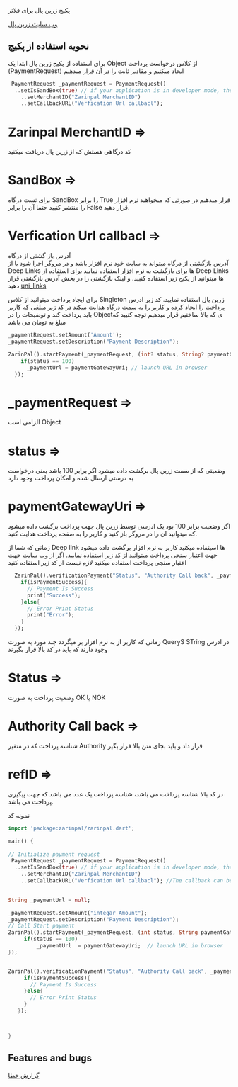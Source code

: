 پکیج زرین پال برای فلاتر



[وب سایت زرین پال](https://www.zarinpal.com/)

## نحویه استفاده از پکیج 


برای استفاده از پکیج زرین پال ابتدا یک Object از کلاس درخواست پرداخت (PaymentRequest) ایجاد میکنیم و مقادیر ثابت را در آن قرار میدهیم

```dart
 PaymentRequest _paymentRequest = PaymentRequest()
  ..setIsSandBox(true) // if your application is in developer mode, then set the sandBox as True otherwise set sandBox as false
    ..setMerchantID("Zarinpal MerchantID")
    ..setCallbackURL("Verfication Url callbacl");
```
# Zarinpal MerchantID => 
کد درگاهی هستش که از زرین پال دریافت میکنید

# SandBox => 
 برای تست درگاه SandBox را برابر True قرار میدهیم در صورتی که میخواهید نرم افزار را منتشر کنیید حتما آن را برابر False قرار دهید.
# Verfication Url callbacl => 
آدرس باز گشتی از درگاه  
آدرس بازگشتی از درگاه میتواند به سایت خود نرم افزار باشد و در مروگر اجرا شود یا از Deep Links ها برای بازگشت به نرم افزار استفاده نمایید
برای استفاده از Deep Links ها میتوانید از پکیج زیر استفاده کنیید. و لینک بازگشتی را در بخش آدرس بازگشتی قرار دهید
[uni_links](https://pub.dev/packages/uni_links)
 
برای ایجاد پرداخت میتوانید از کلاس Singleton زرین پال استفاده نمایید.
کد زیر ادرس پرداخت را ایجاد کرده و کاربر را به سمت درگاه هدایت میکند
در کد زیر مبلغی که کاربر باید پرداخت کند و توضیحات را در Objectی که بالا ساختیم قرار میدهیم 
توجه کنیید که مبلغ به تومان می باشد
```dart
_paymentRequest.setAmount('Amount');
_paymentRequest.setDescription("Payment Description");

ZarinPal().startPayment(_paymentRequest, (int? status, String? paymentGatewayUri){
    if(status == 100)
      _paymentUrl = paymentGatewayUri; // launch URL in browser
  });

```
# _paymentRequest =>
الزامی است Object

# status =>
 وضعیتی که از سمت زرین پال برگشت داده میشود اگر برابر 100 باشد یعنی درخواست به درستی ارسال شده و امکان پرداخت وجود دارد
# paymentGatewayUri =>
 اگر وضعیت برابر 100 بود یک ادرسی توسط زرین پال جهت پرداخت برگشت داده میشود که میتوانید ان را  در مروگر باز کنید و کاربر را به صفحه پرداخت هدایت کنید.
 
 
 زمانی که شما از Deep link ها اسیتفاده میکنید کاربر به نرم افزار برگشت داده میشود جهت اعتبار سنجی پرداخت میتوانید از کد زیر استفاده نمایید.
اگر از وب سایت جهت اعتبار سنجی پرداخت استفاده میکنید لازم نیست از کد زیر استفاده کنید
```dart
  ZarinPal().verificationPayment("Status", "Authority Call back", _paymentRequest, (isPaymentSuccess,refID, paymentRequest){
    if(isPaymentSuccess){
      // Payment Is Success
      print("Success");
    }else{
      // Error Print Status
      print("Error");
    }
  });
```
زمانی که کاربر از به نرم افزار بر میگردد جند مورد به صورت QueryS STring در ادرس وجود دارند که باید در کد بالا قرار بگیرند
# Status => 
وضعیت پرداخت به صورت OK یا NOK
# Authority Call back =>
شناسه پرداخت که در متقیر Authority قرار داد و باید بجای متن بالا قرار بگیر

# refID => 
در کد بالا شناسه پرداخت می باشد،  شناسه پرداخت یک عدد می باشد که جهت پیگیری پرداخت می باشد.


نمونه کد
```dart
import 'package:zarinpal/zarinpal.dart';

main() {
  
// Initialize payment request 
 PaymentRequest _paymentRequest = PaymentRequest()
  ..setIsSandBox(true) // if your application is in developer mode, then set the sandBox as True otherwise set sandBox as false
    ..setMerchantID("Zarinpal MerchantID")
    ..setCallbackURL("Verfication Url callbacl"); //The callback can be an android scheme or a website URL, you and can pass any data with The callback for both scheme and  URL
 

String _paymentUrl = null;

_paymentRequest.setAmount("integar Amount");
_paymentRequest.setDescription("Payment Description");
// Call Start payment
ZarinPal().startPayment(_paymentRequest, (int status, String paymentGatewayUri){
     if(status == 100)
         _paymentUrl  = paymentGatewayUri;  // launch URL in browser
});


ZarinPal().verificationPayment("Status", "Authority Call back", _paymentRequest, (isPaymentSuccess,refID, paymentRequest){
     if(isPaymentSuccess){
       // Payment Is Success
     }else{
       // Error Print Status
     }
   });



}
```

## Features and bugs

 [گزارش خطا](https://github.com/javad-zobeidi/zarinpal/issues)

[mailto]: j.zobeidi89@gmail.com
